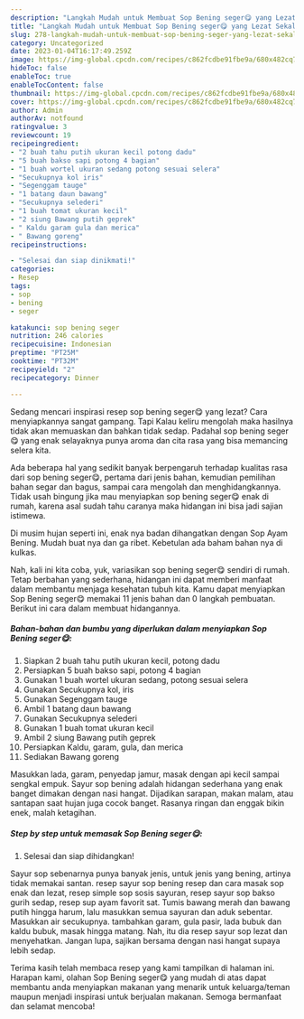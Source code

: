```yaml
---
description: "Langkah Mudah untuk Membuat Sop Bening seger😋 yang Lezat Sekali, Buat Buka Puasa Enak Banget"
title: "Langkah Mudah untuk Membuat Sop Bening seger😋 yang Lezat Sekali, Buat Buka Puasa Enak Banget"
slug: 278-langkah-mudah-untuk-membuat-sop-bening-seger-yang-lezat-sekali-buat-buka-puasa-enak-banget
category: Uncategorized
date: 2023-01-04T16:17:49.259Z
image: https://img-global.cpcdn.com/recipes/c862fcdbe91fbe9a/680x482cq70/sop-bening-seger-foto-resep-utama.jpg
hideToc: false
enableToc: true
enableTocContent: false
thumbnail: https://img-global.cpcdn.com/recipes/c862fcdbe91fbe9a/680x482cq70/sop-bening-seger-foto-resep-utama.jpg
cover: https://img-global.cpcdn.com/recipes/c862fcdbe91fbe9a/680x482cq70/sop-bening-seger-foto-resep-utama.jpg
author: Admin
authorAv: notfound
ratingvalue: 3
reviewcount: 19
recipeingredient:
- "2 buah tahu putih ukuran kecil potong dadu"
- "5 buah bakso sapi potong 4 bagian"
- "1 buah wortel ukuran sedang potong sesuai selera"
- "Secukupnya kol iris"
- "Segenggam tauge"
- "1 batang daun bawang"
- "Secukupnya selederi"
- "1 buah tomat ukuran kecil"
- "2 siung Bawang putih geprek"
- " Kaldu garam gula dan merica"
- " Bawang goreng"
recipeinstructions:

- "Selesai dan siap dinikmati!"
categories:
- Resep
tags:
- sop
- bening
- seger

katakunci: sop bening seger 
nutrition: 246 calories
recipecuisine: Indonesian
preptime: "PT25M"
cooktime: "PT32M"
recipeyield: "2"
recipecategory: Dinner

---
```



Sedang mencari inspirasi resep sop bening seger😋 yang lezat? Cara menyiapkannya sangat gampang. Tapi Kalau keliru mengolah maka hasilnya tidak akan memuaskan dan bahkan tidak sedap. Padahal sop bening seger😋 yang enak selayaknya punya aroma dan cita rasa yang bisa memancing selera kita.


Ada beberapa hal yang sedikit banyak berpengaruh terhadap kualitas rasa dari sop bening seger😋, pertama dari jenis bahan, kemudian pemilihan bahan segar dan bagus, sampai cara mengolah dan menghidangkannya. Tidak usah bingung jika mau menyiapkan sop bening seger😋 enak di rumah, karena asal sudah tahu caranya maka hidangan ini bisa jadi sajian istimewa.

Di musim hujan seperti ini, enak nya badan dihangatkan dengan Sop Ayam Bening. Mudah buat nya dan ga ribet. Kebetulan ada baham bahan nya di kulkas.


Nah, kali ini kita coba, yuk, variasikan sop bening seger😋 sendiri di rumah. Tetap berbahan yang sederhana, hidangan ini dapat memberi manfaat dalam membantu menjaga kesehatan tubuh kita. Kamu dapat menyiapkan Sop Bening seger😋 memakai 11 jenis bahan dan 0 langkah pembuatan. Berikut ini cara dalam membuat hidangannya.

<!--inarticleads1-->

##### Bahan-bahan dan bumbu yang diperlukan dalam menyiapkan Sop Bening seger😋:

1. Siapkan 2 buah tahu putih ukuran kecil, potong dadu
1. Persiapkan 5 buah bakso sapi, potong 4 bagian
1. Gunakan 1 buah wortel ukuran sedang, potong sesuai selera
1. Gunakan Secukupnya kol, iris
1. Gunakan Segenggam tauge
1. Ambil 1 batang daun bawang
1. Gunakan Secukupnya selederi
1. Gunakan 1 buah tomat ukuran kecil
1. Ambil 2 siung Bawang putih geprek
1. Persiapkan  Kaldu, garam, gula, dan merica
1. Sediakan  Bawang goreng


Masukkan lada, garam, penyedap jamur, masak dengan api kecil sampai sengkal empuk. Sayur sop bening adalah hidangan sederhana yang enak banget dimakan dengan nasi hangat. Dijadikan sarapan, makan malam, atau santapan saat hujan juga cocok banget. Rasanya ringan dan enggak bikin enek, malah ketagihan. 

<!--inarticleads2-->

##### Step by step untuk memasak Sop Bening seger😋:


1. Selesai dan siap dihidangkan!

Sayur sop sebenarnya punya banyak jenis, untuk jenis yang bening, artinya tidak memakai santan. resep sayur sop bening resep dan cara masak sop enak dan lezat, resep simple sop sosis sayuran, resep sayur sop bakso gurih sedap, resep sup ayam favorit sat. Tumis bawang merah dan bawang putih hingga harum, lalu masukkan semua sayuran dan aduk sebentar. Masukkan air secukupnya. tambahkan garam, gula pasir, lada bubuk dan kaldu bubuk, masak hingga matang. Nah, itu dia resep sayur sop lezat dan menyehatkan. Jangan lupa, sajikan bersama dengan nasi hangat supaya lebih sedap. 

Terima kasih telah membaca resep yang kami tampilkan di halaman ini. Harapan kami, olahan Sop Bening seger😋 yang mudah di atas dapat membantu anda menyiapkan makanan yang menarik untuk keluarga/teman maupun menjadi inspirasi untuk berjualan makanan. Semoga bermanfaat dan selamat mencoba!
